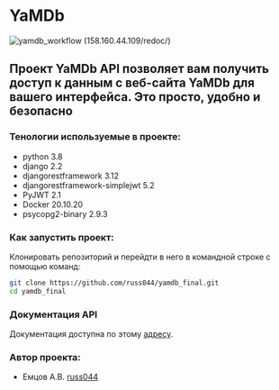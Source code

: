 # YaMDb
![yamdb_workflow](https://github.com/russ044/yamdb_final/workflows/yamdb_workflow/badge.svg)
(158.160.44.109/redoc/)
## Проект YaMDb API позволяет вам получить доступ к данным с веб-сайта YaMDb для вашего интерфейса. Это просто, удобно и безопасно

### Тенологии используемые в проекте:
- python 3.8
- django 2.2
- djangorestframework 3.12
- djangorestframework-simplejwt 5.2
- PyJWT 2.1
- Docker 20.10.20
- psycopg2-binary 2.9.3

### Как запустить проект:
Клонировать репозиторий и перейдти в него в командной строке с помощью команд:
```sh
git clone https://github.com/russ044/yamdb_final.git
cd yamdb_final
```
### Документация API
Документация доступна по этому [адресу](http://127.0.0.1/redoc).

### Автор проекта:
- Емцов А.В.  [russ044](https://github.com/russ044)
